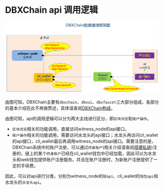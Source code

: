 # DBXChain api 调用逻辑
![](../../dbxchain.png)

由图可知，DBXChain主要有`dbxchain`、`dbxui`、`dbxfaucet`三大部分组成，各部分的基本介绍在此不再做赘述，具体请查阅[DBXChain构成](../../introduction.md)。

由图可知，api的调用逻辑可以分为两大主线进行区分，即`区块浏览`和`账户操作`。

- `区块浏览`相关的功能调用，直接访问witness_node的api接口。
- `账户操作`相关的功能调用，需要访问水龙头的api接口；水龙头再访问cli_wallet的api接口，cli_wallet最后再调用witness_node的api接口。需要注意的是，DBXChain系统中的账户注册，可以通过`终身账户`(相关介绍请查阅[搭建私链](../private-chain.md))注册的，链上的某个`终身账户`已经在cli_wallet钱包中已经加载，因此可以为水龙头和web钱包提供账户注册服务。并且在账户注册时，为新账户注册提供了一定的手续费。


因此，可以对api进行分类，分别为witness_node的`链api`、cli_wallet的`钱包api`和水龙头的`水龙头api`。

